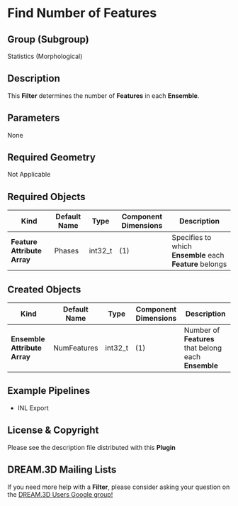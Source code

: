 Find Number of Features 
=============

## Group (Subgroup) ##

Statistics (Morphological)

## Description ##

This **Filter** determines the number of **Features** in each **Ensemble**.

## Parameters ##

None 

## Required Geometry ##

Not Applicable

## Required Objects ##

| Kind | Default Name | Type | Component Dimensions | Description |
|------|--------------|------|----------------------|-------------|
| **Feature Attribute Array** | Phases | int32_t | (1) | Specifies to which **Ensemble** each **Feature** belongs |

## Created Objects ##

| Kind | Default Name | Type | Component Dimensions | Description |
|------|--------------|------|----------------------|-------------|
| **Ensemble Attribute Array** | NumFeatures | int32_t | (1) | Number of **Features** that belong each **Ensemble** |

## Example Pipelines ##

+ INL Export

## License & Copyright ##

Please see the description file distributed with this **Plugin**

## DREAM.3D Mailing Lists ##

If you need more help with a **Filter**, please consider asking your question on the [DREAM.3D Users Google group!](https://groups.google.com/forum/?hl=en#!forum/dream3d-users)


